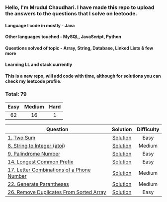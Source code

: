 ### Hello, I'm Mrudul Chaudhari. I have made this repo to upload the answers to the questions that I solve on leetcode.
#### Language I code in mostly - Java
#### Other languages touched - MySQL, JavaScript, Python

#### Questions solved of topic - Array, String, Database, Linked Lists & few more

#### Learning LL and stack currently

#### This is a new repo, will add code with time, although for solutions you can check my leetcode profile.


### Total: 79

|  Easy  | Medium | Hard |
|:------:|:------:|:----:|
|   62   |   16   |  1   | 

| Question | Solution | Difficulty |
|------------------------------------------------------------------------------------------------------------------------------------------------------------|:---------------------------------------------------------------------------------------------------------------------------------:|:----------:|
| [1. Two Sum](https://leetcode.com/problems/two-sum/) | [Solution](https://github.com/mrudulchaudhari/leetcode/blob/main/src/array/TwoSum.java) | Easy |
| [8. String to Integer (atoi)](https://leetcode.com/problems/string-to-integer-atoi/) | [Solution](https://github.com/mrudulchaudhari/leetcode/blob/main/src/string/StringToInteger(atoi).java) | Medium |
| [9. Palindrome Number](https://leetcode.com/problems/palindrome-number/) | [Solution](https://github.com/mrudulchaudhari/leetcode/blob/main/src/math/PalindromeNumber.java) | Easy |
| [14. Longest Common Prefix](https://leetcode.com/problems/longest-common-prefix/) | [Solution](https://github.com/mrudulchaudhari/leetcode/blob/main/src/string/LongestCommonPrefix.java) | Easy |
| [17. Letter Combinations of a Phone Number](https://leetcode.com/problems/letter-combinations-of-a-phone-number/description/) | [Solution](https://github.com/mrudulchaudhari/leetcode/blob/main/src/string/LetterCombinationsOfAPhoneNumber.java) | Medium |
| [22. Generate Parantheses](https://leetcode.com/problems/generate-parentheses/) | [Solution](https://github.com/mrudulchaudhari/leetcode/blob/main/src/string/GenerateParentheses.java) | Medium |
| [26. Remove Duplicates From Sorted Array](https://leetcode.com/problems/remove-duplicates-from-sorted-array/) | [Solution](https://github.com/mrudulchaudhari/leetcode/blob/main/src/array/RemoveDuplicatesfromSortedArray.java) | Easy |

